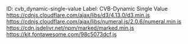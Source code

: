 ID: cvb_dynamic-single-value
Label: CVB-Dynamic Single Value
https://cdnjs.cloudflare.com/ajax/libs/d3/4.13.0/d3.min.js
https://cdnjs.cloudflare.com/ajax/libs/numeral.js/2.0.6/numeral.min.js
https://cdn.jsdelivr.net/npm/marked/marked.min.js
https://kit.fontawesome.com/98c5073dcf.js
